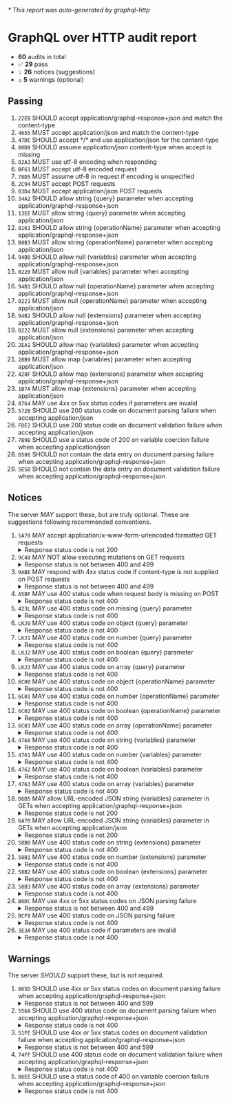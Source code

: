 <i>* This report was auto-generated by graphql-http</i>

<h1>GraphQL over HTTP audit report</h1>

<ul>
<li><b>60</b> audits in total</li>
<li><span style="font-family: monospace">✅</span> <b>29</b> pass</li>
<li><span style="font-family: monospace">💡</span> <b>26</b> notices (suggestions)</li>
<li><span style="font-family: monospace">⚠️</span> <b>5</b> warnings (optional)</li>
</ul>

<h2>Passing</h2>
<ol>
<li><code>22EB</code> SHOULD accept application/graphql-response+json and match the content-type</li>
<li><code>4655</code> MUST accept application/json and match the content-type</li>
<li><code>47DE</code> SHOULD accept */* and use application/json for the content-type</li>
<li><code>80D8</code> SHOULD assume application/json content-type when accept is missing</li>
<li><code>82A3</code> MUST use utf-8 encoding when responding</li>
<li><code>BF61</code> MUST accept utf-8 encoded request</li>
<li><code>78D5</code> MUST assume utf-8 in request if encoding is unspecified</li>
<li><code>2C94</code> MUST accept POST requests</li>
<li><code>03D4</code> MUST accept application/json POST requests</li>
<li><code>34A2</code> SHOULD allow string {query} parameter when accepting application/graphql-response+json</li>
<li><code>13EE</code> MUST allow string {query} parameter when accepting application/json</li>
<li><code>8161</code> SHOULD allow string {operationName} parameter when accepting application/graphql-response+json</li>
<li><code>B8B3</code> MUST allow string {operationName} parameter when accepting application/json</li>
<li><code>94B0</code> SHOULD allow null {variables} parameter when accepting application/graphql-response+json</li>
<li><code>0220</code> MUST allow null {variables} parameter when accepting application/json</li>
<li><code>94B1</code> SHOULD allow null {operationName} parameter when accepting application/graphql-response+json</li>
<li><code>0221</code> MUST allow null {operationName} parameter when accepting application/json</li>
<li><code>94B2</code> SHOULD allow null {extensions} parameter when accepting application/graphql-response+json</li>
<li><code>0222</code> MUST allow null {extensions} parameter when accepting application/json</li>
<li><code>2EA1</code> SHOULD allow map {variables} parameter when accepting application/graphql-response+json</li>
<li><code>28B9</code> MUST allow map {variables} parameter when accepting application/json</li>
<li><code>428F</code> SHOULD allow map {extensions} parameter when accepting application/graphql-response+json</li>
<li><code>1B7A</code> MUST allow map {extensions} parameter when accepting application/json</li>
<li><code>8764</code> MAY use 4xx or 5xx status codes if parameters are invalid</li>
<li><code>572B</code> SHOULD use 200 status code on document parsing failure when accepting application/json</li>
<li><code>FDE2</code> SHOULD use 200 status code on document validation failure when accepting application/json</li>
<li><code>7B9B</code> SHOULD use a status code of 200 on variable coercion failure when accepting application/json</li>
<li><code>D586</code> SHOULD not contain the data entry on document parsing failure when accepting application/graphql-response+json</li>
<li><code>5E5B</code> SHOULD not contain the data entry on document validation failure when accepting application/graphql-response+json</li>
</ol>

<h2>Notices</h2>
The server <i>MAY</i> support these, but are truly optional. These are suggestions following recommended conventions.
<ol>
<li><code>5A70</code> MAY accept application/x-www-form-urlencoded formatted GET requests
<details>
<summary>Response status code is not 200</summary>
<pre><code class="lang-json">{
  "statusText": "Server Error",
  "status": 500,
  "headers": {
    "server": "Jetty(11.0.20)",
    "date": "<timestamp>",
    "content-type": "text/html;charset=iso-8859-1",
    "content-length": "743",
    "connection": "close",
    "cache-control": "must-revalidate,no-cache,no-store"
  },
  "body": "<html omitted>"
}
</code></pre>
</details>
</li>
<li><code>9C48</code> MAY NOT allow executing mutations on GET requests
<details>
<summary>Response status is not between 400 and 499</summary>
<pre><code class="lang-json">{
  "statusText": "Server Error",
  "status": 500,
  "headers": {
    "server": "Jetty(11.0.20)",
    "date": "<timestamp>",
    "connection": "close",
    "cache-control": "must-revalidate,no-cache,no-store"
  },
  "body": null
}
</code></pre>
</details>
</li>
<li><code>9ABE</code> MAY respond with 4xx status code if content-type is not supplied on POST requests
<details>
<summary>Response status is not between 400 and 499</summary>
<pre><code class="lang-json">{
  "statusText": "Server Error",
  "status": 500,
  "headers": {
    "server": "Jetty(11.0.20)",
    "date": "<timestamp>",
    "content-type": "text/html;charset=iso-8859-1",
    "content-length": "743",
    "connection": "close",
    "cache-control": "must-revalidate,no-cache,no-store"
  },
  "body": "<html omitted>"
}
</code></pre>
</details>
</li>
<li><code>A5BF</code> MAY use 400 status code when request body is missing on POST
<details>
<summary>Response status code is not 400</summary>
<pre><code class="lang-json">{
  "statusText": "Server Error",
  "status": 500,
  "headers": {
    "server": "Jetty(11.0.20)",
    "date": "<timestamp>",
    "content-type": "text/html;charset=iso-8859-1",
    "content-length": "743",
    "connection": "close",
    "cache-control": "must-revalidate,no-cache,no-store"
  },
  "body": "<html omitted>"
}
</code></pre>
</details>
</li>
<li><code>423L</code> MAY use 400 status code on missing {query} parameter
<details>
<summary>Response status code is not 400</summary>
<pre><code class="lang-json">{
  "statusText": "Server Error",
  "status": 500,
  "headers": {
    "server": "Jetty(11.0.20)",
    "date": "<timestamp>",
    "connection": "close",
    "cache-control": "must-revalidate,no-cache,no-store"
  },
  "body": null
}
</code></pre>
</details>
</li>
<li><code>LKJ0</code> MAY use 400 status code on object {query} parameter
<details>
<summary>Response status code is not 400</summary>
<pre><code class="lang-json">{
  "statusText": "Server Error",
  "status": 500,
  "headers": {
    "server": "Jetty(11.0.20)",
    "date": "<timestamp>",
    "content-type": "text/html;charset=iso-8859-1",
    "content-length": "743",
    "connection": "close",
    "cache-control": "must-revalidate,no-cache,no-store"
  },
  "body": "<html omitted>"
}
</code></pre>
</details>
</li>
<li><code>LKJ1</code> MAY use 400 status code on number {query} parameter
<details>
<summary>Response status code is not 400</summary>
<pre><code class="lang-json">{
  "statusText": "Server Error",
  "status": 500,
  "headers": {
    "server": "Jetty(11.0.20)",
    "date": "<timestamp>",
    "content-type": "text/html;charset=iso-8859-1",
    "content-length": "743",
    "connection": "close",
    "cache-control": "must-revalidate,no-cache,no-store"
  },
  "body": "<html omitted>"
}
</code></pre>
</details>
</li>
<li><code>LKJ2</code> MAY use 400 status code on boolean {query} parameter
<details>
<summary>Response status code is not 400</summary>
<pre><code class="lang-json">{
  "statusText": "Server Error",
  "status": 500,
  "headers": {
    "server": "Jetty(11.0.20)",
    "date": "<timestamp>",
    "content-type": "text/html;charset=iso-8859-1",
    "content-length": "743",
    "connection": "close",
    "cache-control": "must-revalidate,no-cache,no-store"
  },
  "body": "<html omitted>"
}
</code></pre>
</details>
</li>
<li><code>LKJ3</code> MAY use 400 status code on array {query} parameter
<details>
<summary>Response status code is not 400</summary>
<pre><code class="lang-json">{
  "statusText": "Server Error",
  "status": 500,
  "headers": {
    "server": "Jetty(11.0.20)",
    "date": "<timestamp>",
    "content-type": "text/html;charset=iso-8859-1",
    "content-length": "743",
    "connection": "close",
    "cache-control": "must-revalidate,no-cache,no-store"
  },
  "body": "<html omitted>"
}
</code></pre>
</details>
</li>
<li><code>6C00</code> MAY use 400 status code on object {operationName} parameter
<details>
<summary>Response status code is not 400</summary>
<pre><code class="lang-json">{
  "statusText": "OK",
  "status": 200,
  "headers": {
    "transfer-encoding": "chunked",
    "server": "Jetty(11.0.20)",
    "date": "<timestamp>",
    "content-type": "application/json"
  },
  "body": {
    "data": {
      "__typename": "Query"
    }
  }
}
</code></pre>
</details>
</li>
<li><code>6C01</code> MAY use 400 status code on number {operationName} parameter
<details>
<summary>Response status code is not 400</summary>
<pre><code class="lang-json">{
  "statusText": "OK",
  "status": 200,
  "headers": {
    "transfer-encoding": "chunked",
    "server": "Jetty(11.0.20)",
    "date": "<timestamp>",
    "content-type": "application/json"
  },
  "body": {
    "data": {
      "__typename": "Query"
    }
  }
}
</code></pre>
</details>
</li>
<li><code>6C02</code> MAY use 400 status code on boolean {operationName} parameter
<details>
<summary>Response status code is not 400</summary>
<pre><code class="lang-json">{
  "statusText": "OK",
  "status": 200,
  "headers": {
    "transfer-encoding": "chunked",
    "server": "Jetty(11.0.20)",
    "date": "<timestamp>",
    "content-type": "application/json"
  },
  "body": {
    "data": {
      "__typename": "Query"
    }
  }
}
</code></pre>
</details>
</li>
<li><code>6C03</code> MAY use 400 status code on array {operationName} parameter
<details>
<summary>Response status code is not 400</summary>
<pre><code class="lang-json">{
  "statusText": "OK",
  "status": 200,
  "headers": {
    "transfer-encoding": "chunked",
    "server": "Jetty(11.0.20)",
    "date": "<timestamp>",
    "content-type": "application/json"
  },
  "body": {
    "data": {
      "__typename": "Query"
    }
  }
}
</code></pre>
</details>
</li>
<li><code>4760</code> MAY use 400 status code on string {variables} parameter
<details>
<summary>Response status code is not 400</summary>
<pre><code class="lang-json">{
  "statusText": "OK",
  "status": 200,
  "headers": {
    "transfer-encoding": "chunked",
    "server": "Jetty(11.0.20)",
    "date": "<timestamp>",
    "content-type": "application/json"
  },
  "body": {
    "data": {
      "__typename": "Query"
    }
  }
}
</code></pre>
</details>
</li>
<li><code>4761</code> MAY use 400 status code on number {variables} parameter
<details>
<summary>Response status code is not 400</summary>
<pre><code class="lang-json">{
  "statusText": "OK",
  "status": 200,
  "headers": {
    "transfer-encoding": "chunked",
    "server": "Jetty(11.0.20)",
    "date": "<timestamp>",
    "content-type": "application/json"
  },
  "body": {
    "data": {
      "__typename": "Query"
    }
  }
}
</code></pre>
</details>
</li>
<li><code>4762</code> MAY use 400 status code on boolean {variables} parameter
<details>
<summary>Response status code is not 400</summary>
<pre><code class="lang-json">{
  "statusText": "OK",
  "status": 200,
  "headers": {
    "transfer-encoding": "chunked",
    "server": "Jetty(11.0.20)",
    "date": "<timestamp>",
    "content-type": "application/json"
  },
  "body": {
    "data": {
      "__typename": "Query"
    }
  }
}
</code></pre>
</details>
</li>
<li><code>4763</code> MAY use 400 status code on array {variables} parameter
<details>
<summary>Response status code is not 400</summary>
<pre><code class="lang-json">{
  "statusText": "OK",
  "status": 200,
  "headers": {
    "transfer-encoding": "chunked",
    "server": "Jetty(11.0.20)",
    "date": "<timestamp>",
    "content-type": "application/json"
  },
  "body": {
    "data": {
      "__typename": "Query"
    }
  }
}
</code></pre>
</details>
</li>
<li><code>D6D5</code> MAY allow URL-encoded JSON string {variables} parameter in GETs when accepting application/graphql-response+json
<details>
<summary>Response status code is not 200</summary>
<pre><code class="lang-json">{
  "statusText": "Server Error",
  "status": 500,
  "headers": {
    "server": "Jetty(11.0.20)",
    "date": "<timestamp>",
    "connection": "close",
    "cache-control": "must-revalidate,no-cache,no-store"
  },
  "body": null
}
</code></pre>
</details>
</li>
<li><code>6A70</code> MAY allow URL-encoded JSON string {variables} parameter in GETs when accepting application/json
<details>
<summary>Response status code is not 200</summary>
<pre><code class="lang-json">{
  "statusText": "Server Error",
  "status": 500,
  "headers": {
    "server": "Jetty(11.0.20)",
    "date": "<timestamp>",
    "content-type": "application/json",
    "content-length": "256",
    "connection": "close",
    "cache-control": "must-revalidate,no-cache,no-store"
  },
  "body": {
    "url": "/graphql",
    "status": "500",
    "servlet": "org.eclipse.jetty.servlet.ServletHandler$Default404Servlet-25de3688",
    "message": "java.lang.AssertionError: Assert failed: (string? query)",
    "cause0": "java.lang.AssertionError: Assert failed: (string? query)"
  }
}
</code></pre>
</details>
</li>
<li><code>58B0</code> MAY use 400 status code on string {extensions} parameter
<details>
<summary>Response status code is not 400</summary>
<pre><code class="lang-json">{
  "statusText": "OK",
  "status": 200,
  "headers": {
    "transfer-encoding": "chunked",
    "server": "Jetty(11.0.20)",
    "date": "<timestamp>",
    "content-type": "application/json"
  },
  "body": {
    "data": {
      "__typename": "Query"
    }
  }
}
</code></pre>
</details>
</li>
<li><code>58B1</code> MAY use 400 status code on number {extensions} parameter
<details>
<summary>Response status code is not 400</summary>
<pre><code class="lang-json">{
  "statusText": "OK",
  "status": 200,
  "headers": {
    "transfer-encoding": "chunked",
    "server": "Jetty(11.0.20)",
    "date": "<timestamp>",
    "content-type": "application/json"
  },
  "body": {
    "data": {
      "__typename": "Query"
    }
  }
}
</code></pre>
</details>
</li>
<li><code>58B2</code> MAY use 400 status code on boolean {extensions} parameter
<details>
<summary>Response status code is not 400</summary>
<pre><code class="lang-json">{
  "statusText": "OK",
  "status": 200,
  "headers": {
    "transfer-encoding": "chunked",
    "server": "Jetty(11.0.20)",
    "date": "<timestamp>",
    "content-type": "application/json"
  },
  "body": {
    "data": {
      "__typename": "Query"
    }
  }
}
</code></pre>
</details>
</li>
<li><code>58B3</code> MAY use 400 status code on array {extensions} parameter
<details>
<summary>Response status code is not 400</summary>
<pre><code class="lang-json">{
  "statusText": "OK",
  "status": 200,
  "headers": {
    "transfer-encoding": "chunked",
    "server": "Jetty(11.0.20)",
    "date": "<timestamp>",
    "content-type": "application/json"
  },
  "body": {
    "data": {
      "__typename": "Query"
    }
  }
}
</code></pre>
</details>
</li>
<li><code>B6DC</code> MAY use 4xx or 5xx status codes on JSON parsing failure
<details>
<summary>Response status is not between 400 and 499</summary>
<pre><code class="lang-json">{
  "statusText": "Server Error",
  "status": 500,
  "headers": {
    "server": "Jetty(11.0.20)",
    "date": "<timestamp>",
    "content-type": "text/html;charset=iso-8859-1",
    "content-length": "27282",
    "connection": "close",
    "cache-control": "must-revalidate,no-cache,no-store"
  },
  "body": "<html omitted>"
}
</code></pre>
</details>
</li>
<li><code>BCF8</code> MAY use 400 status code on JSON parsing failure
<details>
<summary>Response status code is not 400</summary>
<pre><code class="lang-json">{
  "statusText": "Server Error",
  "status": 500,
  "headers": {
    "server": "Jetty(11.0.20)",
    "date": "<timestamp>",
    "content-type": "text/html;charset=iso-8859-1",
    "content-length": "27282",
    "connection": "close",
    "cache-control": "must-revalidate,no-cache,no-store"
  },
  "body": "<html omitted>"
}
</code></pre>
</details>
</li>
<li><code>3E3A</code> MAY use 400 status code if parameters are invalid
<details>
<summary>Response status code is not 400</summary>
<pre><code class="lang-json">{
  "statusText": "Server Error",
  "status": 500,
  "headers": {
    "server": "Jetty(11.0.20)",
    "date": "<timestamp>",
    "content-type": "text/html;charset=iso-8859-1",
    "content-length": "743",
    "connection": "close",
    "cache-control": "must-revalidate,no-cache,no-store"
  },
  "body": "<html omitted>"
}
</code></pre>
</details>
</li>
</ol>

<h2>Warnings</h2>
The server <i>SHOULD</i> support these, but is not required.
<ol>
<li><code>865D</code> SHOULD use 4xx or 5xx status codes on document parsing failure when accepting application/graphql-response+json
<details>
<summary>Response status is not between 400 and 599</summary>
<pre><code class="lang-json">{
  "statusText": "OK",
  "status": 200,
  "headers": {
    "transfer-encoding": "chunked",
    "server": "Jetty(11.0.20)",
    "date": "<timestamp>",
    "content-type": "application/graphql-response+json"
  },
  "body": {
    "errors": [
      {
        "message": "Failed to parse GraphQL query.",
        "extensions": {
          "errors": [
            {
              "message": "mismatched input '<EOF>' expecting {'query', 'mutation', 'subscription', '...', NameId}",
              "locations": [
                {
                  "line": 1,
                  "column": null
                }
              ]
            }
          ]
        }
      }
    ]
  }
}
</code></pre>
</details>
</li>
<li><code>556A</code> SHOULD use 400 status code on document parsing failure when accepting application/graphql-response+json
<details>
<summary>Response status code is not 400</summary>
<pre><code class="lang-json">{
  "statusText": "OK",
  "status": 200,
  "headers": {
    "transfer-encoding": "chunked",
    "server": "Jetty(11.0.20)",
    "date": "<timestamp>",
    "content-type": "application/graphql-response+json"
  },
  "body": {
    "errors": [
      {
        "message": "Failed to parse GraphQL query.",
        "extensions": {
          "errors": [
            {
              "message": "mismatched input '<EOF>' expecting {'query', 'mutation', 'subscription', '...', NameId}",
              "locations": [
                {
                  "line": 1,
                  "column": null
                }
              ]
            }
          ]
        }
      }
    ]
  }
}
</code></pre>
</details>
</li>
<li><code>51FE</code> SHOULD use 4xx or 5xx status codes on document validation failure when accepting application/graphql-response+json
<details>
<summary>Response status is not between 400 and 599</summary>
<pre><code class="lang-json">{
  "statusText": "OK",
  "status": 200,
  "headers": {
    "transfer-encoding": "chunked",
    "server": "Jetty(11.0.20)",
    "date": "<timestamp>",
    "content-type": "application/graphql-response+json"
  },
  "body": {
    "errors": [
      {
        "message": "Failed to parse GraphQL query.",
        "extensions": {
          "errors": [
            {
              "message": "extraneous input '8' expecting {'query', 'mutation', 'subscription', '...', NameId}",
              "locations": [
                {
                  "line": 1,
                  "column": null
                }
              ]
            }
          ]
        }
      }
    ]
  }
}
</code></pre>
</details>
</li>
<li><code>74FF</code> SHOULD use 400 status code on document validation failure when accepting application/graphql-response+json
<details>
<summary>Response status code is not 400</summary>
<pre><code class="lang-json">{
  "statusText": "OK",
  "status": 200,
  "headers": {
    "transfer-encoding": "chunked",
    "server": "Jetty(11.0.20)",
    "date": "<timestamp>",
    "content-type": "application/graphql-response+json"
  },
  "body": {
    "errors": [
      {
        "message": "Failed to parse GraphQL query.",
        "extensions": {
          "errors": [
            {
              "message": "extraneous input '8' expecting {'query', 'mutation', 'subscription', '...', NameId}",
              "locations": [
                {
                  "line": 1,
                  "column": null
                }
              ]
            }
          ]
        }
      }
    ]
  }
}
</code></pre>
</details>
</li>
<li><code>86EE</code> SHOULD use a status code of 400 on variable coercion failure when accepting application/graphql-response+json
<details>
<summary>Response status code is not 400</summary>
<pre><code class="lang-json">{
  "statusText": "OK",
  "status": 200,
  "headers": {
    "transfer-encoding": "chunked",
    "server": "Jetty(11.0.20)",
    "date": "<timestamp>",
    "content-type": "application/graphql-response+json"
  },
  "body": {
    "data": {
      "__typename": "Query"
    }
  }
}
</code></pre>
</details>
</li>
</ol>

